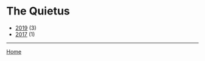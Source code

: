 # The Quietus

  * [2019](./the-quietus-2019.md) (3)
  * [2017](./the-quietus-2017.md) (1)

----

[Home](../index.md)
